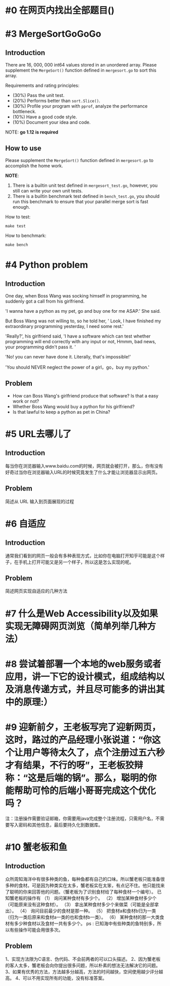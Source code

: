 # \#0  在网页内找出全部题目()

# \#3  MergeSortGoGoGo

## Introduction

There are 16, 000, 000 int64 values stored in an unordered array. Please
supplement the `MergeSort()` function defined in `mergesort.go` to sort this
array.

Requirements and rating principles:
* (30%) Pass the unit test.
* (20%) Performs better than `sort.Slice()`.
* (30%) Profile your program with `pprof`, analyze the performance bottleneck.
* (10%) Have a good code style.
* (10%) Document your idea and code.

NOTE: **go 1.12 is required**

## How to use

Please supplement the `MergeSort()` function defined in `mergesort.go` to accomplish
the home work.

**NOTE**:
1. There is a builtin unit test defined in `mergesort_test.go`, however, you still
   can write your own unit tests.
2. There is a builtin benchmark test defined in `bench_test.go`, you should run
   this benchmark to ensure that your parallel merge sort is fast enough.


How to test:
```
make test
```

How to benchmark:
```
make bench
```

# \#4  Python problem

## Introduction

One day, when Boss Wang was socking himself in programming, he suddenly got a call from his girlfriend.

'I wanna have a python as my pet, go and buy one for me ASAP.' She said.

But Boss Wang was not willing to, so he told her,  ' Look, I have finished my extraordinary programming yesterday, I need some rest.' 

'Really?', his girlfriend said, 'I have a software which can test whether programming will end correctly with any input or not, Hmmm, bad news, your programming didn't pass it. '

'No! you can never have done it. Literally, that's impossible!'

'You should NEVER neglect the power of a girl，go，buy my python.'

##  Problem

- How can Boss Wang's girlfriend produce that software? Is that a easy work or not? 
- Whether Boss Wang would buy a python for his girlfriend?
- Is that lawful to keep a python as pet in China?

# \#5  URL去哪儿了

## Introduction

每当你在浏览器输入www.baidu.com的时候，网页就会被打开，那么，你有没有好奇过当你在浏览器输入URL的时候究竟发生了什么才能让浏览器显示出网页。

##  Problem

简述从 URL 输入到页面展现的过程

# \#6  自适应

## Introduction

通常我们看到的网页一般会有多种表现方式，比如你在电脑打开知乎可能是这个样子，在手机上打开可能又是另一个样子，所以这是怎么实现的呢。

##  Problem

简述网页实现自适应的几种方法


# \#7  什么是Web Accessibility以及如果实现无障碍网页浏览（简单列举几种方法）

# \#8  尝试着部署一个本地的web服务或者应用，讲一下它的设计模式，组成结构以及消息传递方式，并且尽可能多的讲出其中的原理:）

# \#9  迎新前夕，王老板写完了迎新网页，这时，路过的产品经理小张说道：“你这个让用户等待太久了，点个注册过五六秒才有结果，不行的呀”，王老板狡辩称：“这是后端的锅”。那么，聪明的你能帮助可怜的后端小哥哥完成这个优化吗？
注：注册操作需要验证邮箱，你需要用java完成整个注册流程，只需用户名，不需要写入密码和其他信息，最后要持久化到数据库。

# \#10  蟹老板和鱼

## Introduction

众所周知海洋中有很多种类的鱼，每种鱼都有自己的口味。所以蟹老板只能准备很多种的食材。可是因为种类实在太多，蟹老板实在太笨，有点记不住。他只能找来了聪明的你来回答他的问题。（蟹老板为了识别食材给了每种食材一个编号）。
已知蟹老板的操作有
（1） 询问某种食材有多少个。
（2） 增加某种食材多少个（可能原来没有这种食材）。
（3） 拿出某种食材多少个来做菜（可能是全部拿出）。
（4） 询问目前最少的食材是那一种。
（5） 把食材a和食材b归为一类（归为一类后原来和食材a一类的也和食材b一类）。
（6） 某种食材的那一大类食材有多少种食材以及食材一共有多少个。
ps : 已知海中有些种类的鱼特别多，所以有些操作可能会用很多次。

##  Problem

1、实现方法限为C语言、伪代码、不会前两者的可以口头描述。
2、因为蟹老板的客人太多，蟹老板会向你提出很多问题，所以朴素的想法无法解决它的问题。
3、如果有优秀的方法，方法越多分越高，方法的时间越快，空间使用越少评分越高。
4、可以不用实现所有的功能，没有标准答案。
